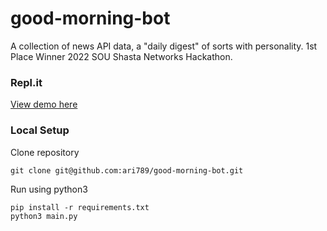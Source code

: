 # good-morning-bot
A collection of news API data, a "daily digest" of sorts with personality.
1st Place Winner 2022 SOU Shasta Networks Hackathon.  

### Repl.it
[View demo here](https://replit.com/@ari789/good-morning-bot?v=1)

### Local Setup
Clone repository
```
git clone git@github.com:ari789/good-morning-bot.git
```
Run using python3
```
pip install -r requirements.txt
python3 main.py
```
